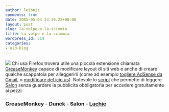 ```yaml
---
author: leibniz
comments: true
date: 2005-05-04 23:39:23+00:00
layout: post
slug: la-volpe-e-la-scimmia
title: La volpe e la scimmia
wordpress_id: 314
categories:
- old-blog
---
```


![](http://photos11.flickr.com/12308663_54f1765d30_m.jpg) Chi usa Firefox trovera utile una piccola estensione chiamata[ GreaseMonkey](http://greasemonkey.mozdev.org/) capace
di modificare layout di siti web e anche di creare qualche scappatoia
per alleggerirli (come ad esempio [togliere
AdSense da Gmail](http://dunck.us/collab/GreaseMonkeyUserScripts#head-2b681c0a24baff8899d7163cc7f805c75e1f44e4), o [modificare
del.icio.us](http://dunck.us/collab/GreaseMonkeyUserScripts#head-ad8b4b1484c1a7e3bc5ebe123a8b67c26825f05e)). Notevole lo [script](http://dunck.us/collab/GreaseMonkeyUserScripts#head-24215794fce73deef7e37d371cddfaf80a088131)
che permette di leggere [Salon](http://www.salon.com/) senza guardare la
pubblicita obbligatoria per accedere gratuitamente ai pezzi.  



### GreaseMonkey - Dunck - Salon - [Lachie](http://www.flickr.com/photos/lachie/12308663/)  


